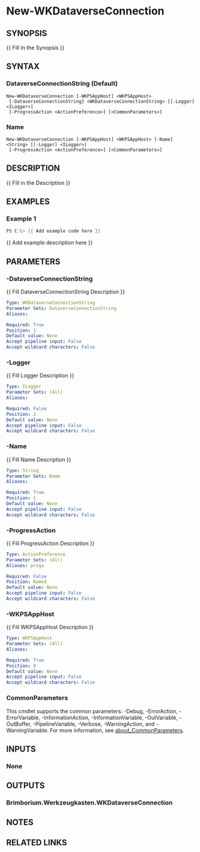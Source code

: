 ﻿---
external help file: Brimborium.Werkzeugkasten.Powershell.dll-Help.xml
Module Name: Brimborium.Werkzeugkasten
online version:
schema: 2.0.0
---

# New-WKDataverseConnection

## SYNOPSIS
{{ Fill in the Synopsis }}

## SYNTAX

### DataverseConnectionString (Default)
```
New-WKDataverseConnection [-WKPSAppHost] <WKPSAppHost>
 [-DataverseConnectionString] <WKDataverseConnectionString> [[-Logger] <ILogger>]
 [-ProgressAction <ActionPreference>] [<CommonParameters>]
```

### Name
```
New-WKDataverseConnection [-WKPSAppHost] <WKPSAppHost> [-Name] <String> [[-Logger] <ILogger>]
 [-ProgressAction <ActionPreference>] [<CommonParameters>]
```

## DESCRIPTION
{{ Fill in the Description }}

## EXAMPLES

### Example 1
```powershell
PS C:\> {{ Add example code here }}
```

{{ Add example description here }}

## PARAMETERS

### -DataverseConnectionString
{{ Fill DataverseConnectionString Description }}

```yaml
Type: WKDataverseConnectionString
Parameter Sets: DataverseConnectionString
Aliases:

Required: True
Position: 1
Default value: None
Accept pipeline input: False
Accept wildcard characters: False
```

### -Logger
{{ Fill Logger Description }}

```yaml
Type: ILogger
Parameter Sets: (All)
Aliases:

Required: False
Position: 2
Default value: None
Accept pipeline input: False
Accept wildcard characters: False
```

### -Name
{{ Fill Name Description }}

```yaml
Type: String
Parameter Sets: Name
Aliases:

Required: True
Position: 1
Default value: None
Accept pipeline input: False
Accept wildcard characters: False
```

### -ProgressAction
{{ Fill ProgressAction Description }}

```yaml
Type: ActionPreference
Parameter Sets: (All)
Aliases: proga

Required: False
Position: Named
Default value: None
Accept pipeline input: False
Accept wildcard characters: False
```

### -WKPSAppHost
{{ Fill WKPSAppHost Description }}

```yaml
Type: WKPSAppHost
Parameter Sets: (All)
Aliases:

Required: True
Position: 0
Default value: None
Accept pipeline input: False
Accept wildcard characters: False
```

### CommonParameters
This cmdlet supports the common parameters: -Debug, -ErrorAction, -ErrorVariable, -InformationAction, -InformationVariable, -OutVariable, -OutBuffer, -PipelineVariable, -Verbose, -WarningAction, and -WarningVariable. For more information, see [about_CommonParameters](http://go.microsoft.com/fwlink/?LinkID=113216).

## INPUTS

### None
## OUTPUTS

### Brimborium.Werkzeugkasten.WKDataverseConnection
## NOTES

## RELATED LINKS
